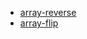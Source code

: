 - [array-reverse](https://www.php.net/manual/zh/function.array-reverse.php)
- [array-flip](https://www.php.net/manual/zh/function.array-flip.php)
